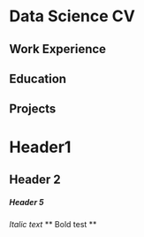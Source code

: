 # Data Science CV 

## Work Experience

## Education

## Projects


# Header1
## Header 2
##### Header 5
*Italic text*
 ** Bold test **
 
